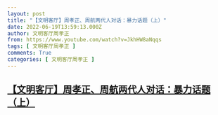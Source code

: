 ```yaml
---
layout: post
title: "【文明客厅】周孝正、周航两代人对话：暴力话题（上）"
date: 2022-06-19T13:59:13.000Z
author: 文明客厅周孝正
from: https://www.youtube.com/watch?v=JkhHW8aNqqs
tags: [ 文明客厅周孝正 ]
comments: True
categories: [ 文明客厅周孝正 ]
---
```

<!--1655647153000-->
[【文明客厅】周孝正、周航两代人对话：暴力话题（上）](https://www.youtube.com/watch?v=JkhHW8aNqqs)
------

<div>

</div>
